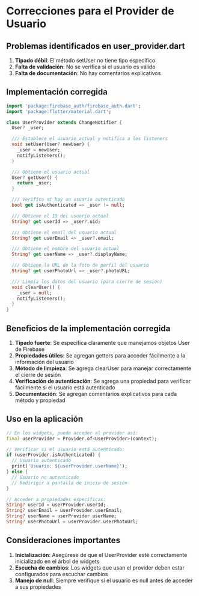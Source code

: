 # Correcciones para el Provider de Usuario

## Problemas identificados en user_provider.dart

1. **Tipado débil**: El método setUser no tiene tipo específico
2. **Falta de validación**: No se verifica si el usuario es válido
3. **Falta de documentación**: No hay comentarios explicativos

## Implementación corregida

```dart
import 'package:firebase_auth/firebase_auth.dart';
import 'package:flutter/material.dart';

class UserProvider extends ChangeNotifier {
  User? _user;

  /// Establece el usuario actual y notifica a los listeners
  void setUser(User? newUser) {
    _user = newUser;
    notifyListeners();
  }

  /// Obtiene el usuario actual
  User? getUser() {
    return _user;
  }

  /// Verifica si hay un usuario autenticado
  bool get isAuthenticated => _user != null;

  /// Obtiene el ID del usuario actual
  String? get userId => _user?.uid;

  /// Obtiene el email del usuario actual
  String? get userEmail => _user?.email;

  /// Obtiene el nombre del usuario actual
  String? get userName => _user?.displayName;

  /// Obtiene la URL de la foto de perfil del usuario
  String? get userPhotoUrl => _user?.photoURL;

  /// Limpia los datos del usuario (para cierre de sesión)
  void clearUser() {
    _user = null;
    notifyListeners();
  }
}
```

## Beneficios de la implementación corregida

1. **Tipado fuerte**: Se especifica claramente que manejamos objetos User de Firebase
2. **Propiedades útiles**: Se agregan getters para acceder fácilmente a la información del usuario
3. **Método de limpieza**: Se agrega clearUser para manejar correctamente el cierre de sesión
4. **Verificación de autenticación**: Se agrega una propiedad para verificar fácilmente si el usuario está autenticado
5. **Documentación**: Se agregan comentarios explicativos para cada método y propiedad

## Uso en la aplicación

```dart
// En los widgets, puede acceder al provider así:
final userProvider = Provider.of<UserProvider>(context);

// Verificar si el usuario está autenticado:
if (userProvider.isAuthenticated) {
  // Usuario autenticado
  print('Usuario: ${userProvider.userName}');
} else {
  // Usuario no autenticado
  // Redirigir a pantalla de inicio de sesión
}

// Acceder a propiedades específicas:
String? userId = userProvider.userId;
String? userEmail = userProvider.userEmail;
String? userName = userProvider.userName;
String? userPhotoUrl = userProvider.userPhotoUrl;
```

## Consideraciones importantes

1. **Inicialización**: Asegúrese de que el UserProvider esté correctamente inicializado en el árbol de widgets
2. **Escucha de cambios**: Los widgets que usan el provider deben estar configurados para escuchar cambios
3. **Manejo de null**: Siempre verifique si el usuario es null antes de acceder a sus propiedades